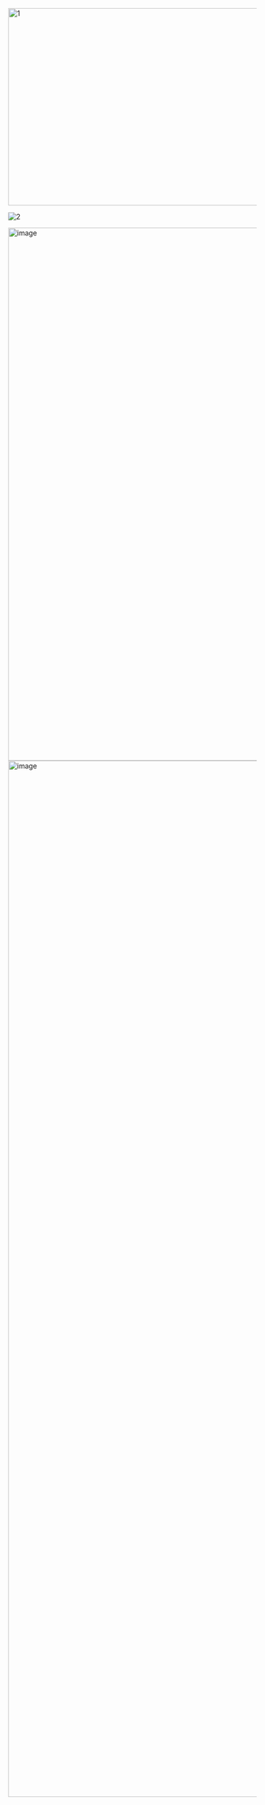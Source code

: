 <img width="600" height="400" alt="1" src="https://github.com/user-attachments/assets/c6a960b3-a937-4f12-a76a-a3f3784e4a7a" />

![2](https://github.com/user-attachments/assets/9ad3b412-66e2-4047-9375-bdfa1e6a5d0c)

<img width="1920" height="1080" alt="image" src="https://github.com/user-attachments/assets/09f38043-e2a5-4df4-82f9-de3296bc0daf" />

<img width="3654" height="2100" alt="image" src="https://github.com/user-attachments/assets/4e7a7ff1-8ab0-4746-9475-a33363980f30" />




